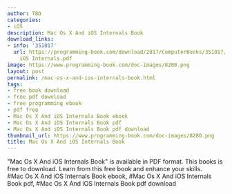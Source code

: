 ```yaml
---
author: TBD
categories:
- iOS
description: Mac Os X And iOS Internals Book
download_links:
- info: '351017'
  url: https://programming-book.com/download/2017/ComputerBooks/351017/Mac Os X And
    iOS Internals.pdf
image: https://www.programming-book.com/doc-images/8280.png
layout: post
permalink: /mac-os-x-and-ios-internals-book.html
tags:
- free book download
- free pdf download
- free programming ebook
- pdf free
- Mac Os X And iOS Internals Book ebook
- Mac Os X And iOS Internals Book pdf
- Mac Os X And iOS Internals Book pdf download
thumbnail_url: https://www.programming-book.com/doc-images/8280.png
title: Mac Os X And iOS Internals Book
---
```


 
<div class="item-desc text-justify">
  "Mac Os X And iOS Internals Book" is available in PDF format. This books is free to download. Learn from this free book and enhance your skills.
  <br>
  #Mac Os X And iOS Internals Book ebook, #Mac Os X And iOS Internals Book pdf, #Mac Os X And iOS Internals Book pdf download
</div>